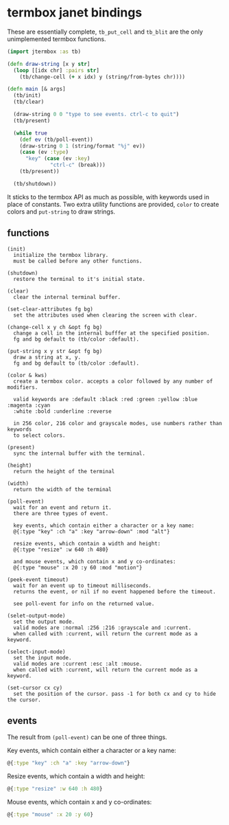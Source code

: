 # termbox janet bindings

These are essentially complete, `tb_put_cell` and `tb_blit` are the only unimplemented termbox functions.

```clojure
(import jtermbox :as tb)

(defn draw-string [x y str]
  (loop [[idx chr] :pairs str]
    (tb/change-cell (+ x idx) y (string/from-bytes chr))))

(defn main [& args]
  (tb/init)
  (tb/clear)

  (draw-string 0 0 "type to see events. ctrl-c to quit")
  (tb/present)

  (while true
    (def ev (tb/poll-event))
    (draw-string 0 1 (string/format "%j" ev))
    (case (ev :type)
      "key" (case (ev :key)
              "ctrl-c" (break)))
    (tb/present))

  (tb/shutdown))
```

It sticks to the termbox API as much as possible, with keywords used in place of constants. Two extra utility functions are provided, `color` to create colors and `put-string` to draw strings.

## functions

```
(init)
  initialize the termbox library.
  must be called before any other functions.
  
(shutdown)
  restore the terminal to it's initial state.

(clear)
  clear the internal terminal buffer.

(set-clear-attributes fg bg)
  set the attributes used when clearing the screen with clear.

(change-cell x y ch &opt fg bg)
  change a cell in the internal bufffer at the specified position.
  fg and bg default to (tb/color :default).
  
(put-string x y str &opt fg bg)
  draw a string at x, y.
  fg and bg default to (tb/color :default).

(color & kws)
  create a termbox color. accepts a color followed by any number of modifiers.
  
  valid keywords are :default :black :red :green :yellow :blue :magenta :cyan
  :white :bold :underline :reverse
  
  in 256 color, 216 color and grayscale modes, use numbers rather than keywords
  to select colors.

(present)
  sync the internal buffer with the terminal.

(height)
  return the height of the terminal

(width)
  return the width of the terminal

(poll-event)
  wait for an event and return it.
  there are three types of event.
  
  key events, which contain either a character or a key name:
  @{:type "key" :ch "a" :key "arrow-down" :mod "alt"}
  
  resize events, which contain a width and height:
  @{:type "resize" :w 640 :h 480}
  
  and mouse events, which contain x and y co-ordinates:
  @{:type "mouse" :x 20 :y 60 :mod "motion"}
  
(peek-event timeout)
  wait for an event up to timeout milliseconds.
  returns the event, or nil if no event happened before the timeout.
  
  see poll-event for info on the returned value.

(selet-output-mode)
  set the output mode.
  valid modes are :normal :256 :216 :grayscale and :current.
  when called with :current, will return the current mode as a keyword.
  
(select-input-mode)
  set the input mode.
  valid modes are :current :esc :alt :mouse.
  when called with :current, will return the current mode as a keyword.

(set-cursor cx cy)
  set the position of the cursor. pass -1 for both cx and cy to hide the cursor.
```

## events

The result from `(poll-event)` can be one of three things.

Key events, which contain either a character or a key name:
```clojure
@{:type "key" :ch "a" :key "arrow-down"}
```
Resize events, which contain a width and height:
```clojure
@{:type "resize" :w 640 :h 480}
```
Mouse events, which contain x and y co-ordinates:
```clojure
@{:type "mouse" :x 20 :y 60}
```

